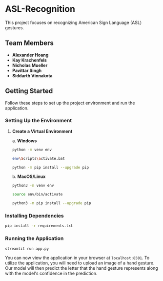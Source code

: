 # ASL-Recognition

This project focuses on recognizing American Sign Language (ASL) gestures.

## Team Members

-  **Alexander Hoang**
-  **Kay Krachenfels**
-  **Nicholas Mueller**
-  **Pavittar Singh**
-  **Siddarth Vinnakota**

## Getting Started

Follow these steps to set up the project environment and run the application.

### Setting Up the Environment

1. **Create a Virtual Environment**

   a. **Windows**

   ```bash
   python -m venv env
   ```

   ```bash
   env\Scripts\activate.bat
   ```

   ```bash
   python -m pip install --upgrade pip
   ```

   b. **MacOS/Linux**

   ```bash
   python3 -m venv env
   ```

   ```bash
   source env/bin/activate
   ```

   ```bash
   python3 -m pip install --upgrade pip
   ```

### Installing Dependencies

```bash
pip install -r requirements.txt
```

### Running the Application

```bash
streamlit run app.py
```

You can now view the application in your browser at `localhost:8501`.
To utilize the application, you will need to upload an image of a hand gesture.
Our model will then predict the letter that the hand gesture represents along with the model's confidence in the prediction.
